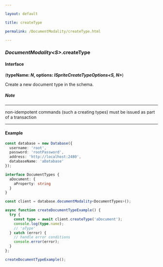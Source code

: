 ```yaml
---

layout: default

title: createType

permalink: /DocumentModality/createType.html

---
```


### _DocumentModality&lt;S&gt;_.createType

#### Interface

(**typeName: *N*, options: *ISpriteCreateTypeOptions&lt;S, N&gt;***)

Create a new document type in the schema.

##### Note

---

non-idempotent commands (such a creating types) must be issued as part of a transaction

---

#### Example

```ts
const database = new Database({
  username: 'root',
  password: 'rootPassword',
  address: 'http://localhost:2480',
  databaseName: 'aDatabase'
});

interface DocumentTypes {
  aDocument: {
    aProperty: string
  }
}

const client = database.documentModality<DocumentTypes>();

async function createDocumentTypeExample() {
  try {
    const type = await client.createType('aDocument');
    console.log(type.name);
    // 'aType'
  } catch (error) {
    // handle error conditions
    console.error(error);
  }
};

createDocumentTypeExample();
```

